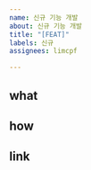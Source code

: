 ```yaml
---
name: 신규 기능 개발
about: 신규 기능 개발
title: "[FEAT]"
labels: 신규
assignees: limcpf

---
```


what
---

how
---

link
---
